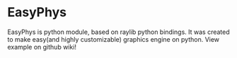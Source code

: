 # EasyPhys
EasyPhys is python module, based on raylib python bindings. It was created to make easy(and highly customizable) graphics engine on python.
View example on github wiki!